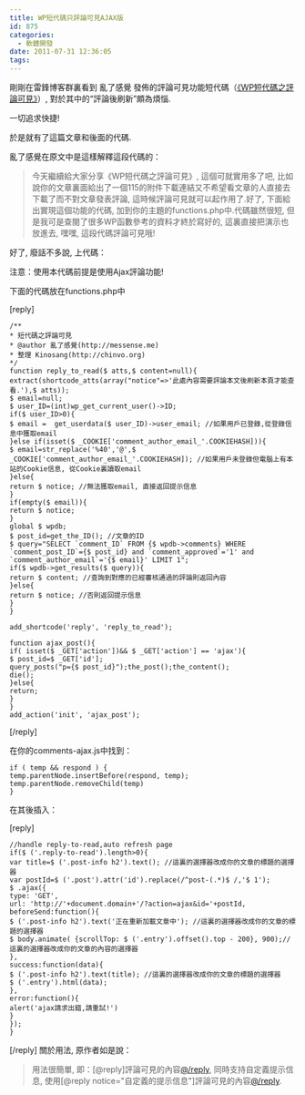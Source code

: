 ```yaml
---
title: WP短代碼只評論可見AJAX版
id: 875
categories:
  - 軟體開發
date: 2011-07-31 12:36:05
tags:
---
```


剛剛在雷鋒博客群裏看到 亂了感覺 發佈的評論可見功能短代碼（[《WP短代碼之評論可見》](http://messense.me/wp-shortcode-of-reply-to-read.html)）, 對於其中的“評論後刷新”頗為煩惱.

一切追求快捷!

於是就有了這篇文章和後面的代碼.

亂了感覺在原文中是這樣解釋這段代碼的：

> 今天繼續給大家分享《WP短代碼之評論可見》, 這個可就實用多了吧, 比如說你的文章裏面給出了一個115的附件下載連結又不希望看文章的人直接去下載了而不對文章發表評論, 這時候評論可見就可以起作用了.好了, 下面給出實現這個功能的代碼, 加到你的主題的functions.php中.代碼雖然很短, 但是我可是查閱了很多WP函數參考的資料才終於寫好的, 這裏直接把演示也放進去, 嘿嘿, 這段代碼評論可見哦!

好了, 廢話不多說, 上代碼：
<!--more-->
注意：使用本代碼前提是使用Ajax評論功能!

下面的代碼放在functions.php中

[reply]

```
/**
* 短代碼之評論可見
* @author 亂了感覺(http://messense.me)
* 整理 Kinosang(http://chinvo.org)
*/
function reply_to_read($ atts,$ content=null){
extract(shortcode_atts(array("notice"=>'此處內容需要評論本文後刷新本頁才能查看.'),$ atts));
$ email=null;
$ user_ID=(int)wp_get_current_user()->ID;
if($ user_ID>0){
$ email =  get_userdata($ user_ID)->user_email; //如果用戶已登錄,從登錄信息中獲取email
}else if(isset($ _COOKIE['comment_author_email_'.COOKIEHASH])){
$ email=str_replace('%40','@',$ _COOKIE['comment_author_email_'.COOKIEHASH]); //如果用戶未登錄但電腦上有本站的Cookie信息, 從Cookie裏讀取email
}else{
return $ notice; //無法獲取email, 直接返回提示信息
}
if(empty($ email)){
return $ notice;
}
global $ wpdb;
$ post_id=get_the_ID(); //文章的ID
$ query="SELECT `comment_ID` FROM {$ wpdb->comments} WHERE `comment_post_ID`={$ post_id} and `comment_approved`='1' and `comment_author_email`='{$ email}' LIMIT 1";
if($ wpdb->get_results($ query)){
return $ content; //查詢到對應的已經審核通過的評論則返回內容
}else{
return $ notice; //否則返回提示信息
}
}

add_shortcode('reply', 'reply_to_read');

function ajax_post(){
if( isset($ _GET['action'])&& $ _GET['action'] == 'ajax'){
$ post_id=$ _GET['id'];
query_posts("p={$ post_id}");the_post();the_content();
die();
}else{
return;
}
}
add_action('init', 'ajax_post');
```

[/reply]

在你的comments-ajax.js中找到：

```
if ( temp && respond ) {
temp.parentNode.insertBefore(respond, temp);
temp.parentNode.removeChild(temp)
}
```

在其後插入：

[reply]

```
//handle reply-to-read,auto refresh page
if($ ('.reply-to-read').length>0){
var title=$ ('.post-info h2').text(); //這裏的選擇器改成你的文章的標題的選擇器
var postId=$ ('.post').attr('id').replace(/^post-(.*)$ /,'$ 1');
$ .ajax({
type: 'GET',
url: 'http://'+document.domain+'/?action=ajax&id='+postId,
beforeSend:function(){
$ ('.post-info h2').text('正在重新加載文章中'); //這裏的選擇器改成你的文章的標題的選擇器
$ body.animate( {scrollTop: $ ('.entry').offset().top - 200}, 900);//這裏的選擇器改成你的文章的內容的選擇器
},
success:function(data){
$ ('.post-info h2').text(title); //這裏的選擇器改成你的文章的標題的選擇器
$ ('.entry').html(data);
},
error:function(){
alert('ajax請求出錯,請重試!')
}
});
}
```

[/reply]
關於用法, 原作者如是說：

> 用法很簡單, 即：[@reply]評論可見的內容[@/reply](去掉@), 同時支持自定義提示信息, 使用[@reply notice="自定義的提示信息"]評論可見的內容[@/reply](同樣要去掉@).
